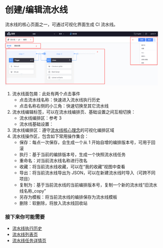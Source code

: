 # 创建/编辑流水线

流水线的核心页面之一，可通过可视化界面生成 CI 流水线。

![](../../../.gitbook/assets/image%20%2811%29.png)



1. 流水线面包屑：此处有两个点击事件
   * 点击流水线名称：快速进入流水线执行历史
   * 点击名称右侧的小三角：快速切换至其它流水线
2. 流水线编辑标签，可以在流水线编排页、基础设置之间互相切换：
   * 流水线编排区：参考 3
   * 流水线基础设置：
3. 流水线编排区：遵守[流水线核心理念](../../../overview/learn-pipeline-in-5-min.md)的可视化编排区域
4. 流水线操作区，包含如下常用操作集合：
   * 保存：每点一次保存，会生成一个从 1 开始自增的编排版本号，可用于回滚
   * 执行：基于当前的编排版本号，生成一个快照流水线任务
   * 重命名：对当前流水线名称进行改名
   * 收藏：将当前流水线收藏，可以在“我的收藏”视图中查看
   * 导出：将当前流水线导出为 JSON，可以在新建流水线时导入（可跨不同项目）
   * 复制为：基于当前流水线的当前编排版本号，复制一个新的流水线“旧流水线名称\_copy”
   * 另存为模板：将当前流水线的编排保存为流水线模板
   * 删除：软删除，将放入流水线回收站

### 接下来你可能需要 <a id="&#x63A5;&#x4E0B;&#x6765;&#x4F60;&#x53EF;&#x80FD;&#x9700;&#x8981;"></a>

* [流水线执行历史](../pipeline-build-history.md)
* [流水线列表页](../pipeline-list.md)
* [流水线任务详情页](../pipeline-build-detail.md)

